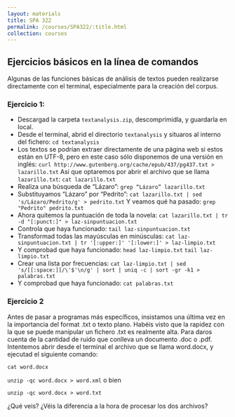 ```yaml
---
layout: materials
title: SPA 322
permalink: /courses/SPA322/:title.html
collection: courses
---
```

## Ejercicios básicos en la línea de comandos 

Algunas de las funciones básicas de análisis de textos pueden realizarse directamente con el terminal, especialmente para la creación del corpus. ### Ejercicio 1: - Descargad la carpeta `textanalysis.zip`, descomprimidla, y guardarla en local.- Desde el terminal, abrid el directorio `textanalysis` y situaros al interno del fichero: `cd textanalysis`- Los textos se podrían extraer directamente de una página web si estos están en UTF-8, pero en este caso sólo disponemos de una versión en inglés: `curl http://www.gutenberg.org/cache/epub/437/pg437.txt > lazarillo.txt`Así que optaremos por abrir el archivo que se llama `lazarillo.txt`: `cat lazarillo.txt`- Realiza una búsqueda de “Lázaro”: `grep “Lázaro” lazarillo.txt`- Substituyamos “Lázaro” por “Pedrito”: `cat lazarillo.txt | sed 's/Lázaro/Pedrito/g' > pedrito.txt`Y veamos qué ha pasado: `grep "Pedrito" pedrito.txt`- Ahora quitemos la puntuación de toda la novela: `cat lazarillo.txt | tr -d "[:punct:]" > laz-sinpuntuacion.txt`- Controla que haya funcionado: `tail laz-sinpuntuacion.txt`- Transformad todas las mayúsculas en minúsculas: `cat laz-sinpuntuacion.txt | tr '[:upper:]' '[:lower:]' > laz-limpio.txt`- Y comprobad que haya funcionado:`head laz-limpio.txt``tail laz-limpio.txt`- Crear una lista por frecuencias: `cat laz-limpio.txt | sed 's/[[:space:]]/\'$'\n/g' | sort | uniq -c | sort -gr -k1 > palabras.txt`- Y comprobad que haya funcionado:`cat palabras.txt`

### Ejercicio 2
Antes de pasar a programas más específicos, insistamos una última vez en la importancia del format .txt o texto plano. Habéis visto que la rapidez con la que se puede manipular un fichero .txt es realmente alta. Para daros cuenta de la cantidad de ruido que conlleva un documento .doc o .pdf. Intentemos abrir desde el terminal el archivo que se llama word.docx, y ejecutad el siguiente comando: 
`cat word.docx`
`unzip -qc word.docx > word.xml` o bien
`unzip -qc word.docx > word.txt`¿Qué veis? ¿Véis la diferencia a la hora de procesar los dos archivos?
